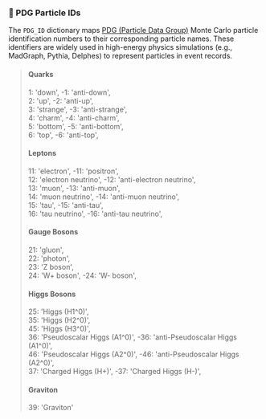 ### 🔢 PDG Particle IDs

The `PDG_ID` dictionary maps [PDG (Particle Data Group)](https://pdg.lbl.gov/) Monte Carlo particle identification numbers to their corresponding particle names. These identifiers are widely used in high-energy physics simulations (e.g., MadGraph, Pythia, Delphes) to represent particles in event records.

>    #### Quarks
>    1: 'down', -1: 'anti-down', <br>
>    2: 'up', -2: 'anti-up', <br>
>    3: 'strange', -3: 'anti-strange', <br>
>    4: 'charm', -4: 'anti-charm', <br>
>    5: 'bottom', -5: 'anti-bottom', <br>
>    6: 'top', -6: 'anti-top', <br>
>
>    #### Leptons
>    11: 'electron', -11: 'positron', <br>
>    12: 'electron neutrino', -12: 'anti-electron neutrino', <br>
>    13: 'muon', -13: 'anti-muon', <br>
>    14: 'muon neutrino', -14: 'anti-muon neutrino', <br>
>    15: 'tau', -15: 'anti-tau', <br>
>    16: 'tau neutrino', -16: 'anti-tau neutrino', <br>
>
>    #### Gauge Bosons
>    21: 'gluon', <br>
>    22: 'photon', <br>
>    23: 'Z boson', <br>
>    24: 'W+ boson', -24: 'W- boson', <br>
>
>    #### Higgs Bosons
>    25: 'Higgs (H1^0)', <br>
>    35: 'Higgs (H2^0)', <br>
>    45: 'Higgs (H3^0)', <br>
>   36: 'Pseudoscalar Higgs (A1^0)', -36: 'anti-Pseudoscalar Higgs (A1^0)', <br>
>    46: 'Pseudoscalar Higgs (A2^0)', -46: 'anti-Pseudoscalar Higgs (A2^0)', <br>
>    37: 'Charged Higgs (H+)', -37: 'Charged Higgs (H-)',
>
>    #### Graviton
>    39: 'Graviton'

